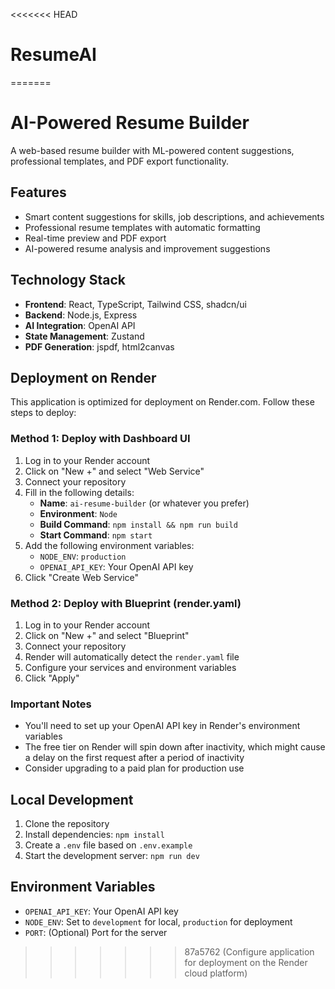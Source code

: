 <<<<<<< HEAD
# ResumeAI
=======
# AI-Powered Resume Builder

A web-based resume builder with ML-powered content suggestions, professional templates, and PDF export functionality.

## Features

- Smart content suggestions for skills, job descriptions, and achievements
- Professional resume templates with automatic formatting
- Real-time preview and PDF export
- AI-powered resume analysis and improvement suggestions

## Technology Stack

- **Frontend**: React, TypeScript, Tailwind CSS, shadcn/ui
- **Backend**: Node.js, Express
- **AI Integration**: OpenAI API
- **State Management**: Zustand
- **PDF Generation**: jspdf, html2canvas

## Deployment on Render

This application is optimized for deployment on Render.com. Follow these steps to deploy:

### Method 1: Deploy with Dashboard UI

1. Log in to your Render account
2. Click on "New +" and select "Web Service"
3. Connect your repository
4. Fill in the following details:
   - **Name**: `ai-resume-builder` (or whatever you prefer)
   - **Environment**: `Node`
   - **Build Command**: `npm install && npm run build`
   - **Start Command**: `npm start`
5. Add the following environment variables:
   - `NODE_ENV`: `production`
   - `OPENAI_API_KEY`: Your OpenAI API key
6. Click "Create Web Service"

### Method 2: Deploy with Blueprint (render.yaml)

1. Log in to your Render account
2. Click on "New +" and select "Blueprint"
3. Connect your repository
4. Render will automatically detect the `render.yaml` file
5. Configure your services and environment variables
6. Click "Apply"

### Important Notes

- You'll need to set up your OpenAI API key in Render's environment variables
- The free tier on Render will spin down after inactivity, which might cause a delay on the first request after a period of inactivity
- Consider upgrading to a paid plan for production use

## Local Development

1. Clone the repository
2. Install dependencies: `npm install`
3. Create a `.env` file based on `.env.example`
4. Start the development server: `npm run dev`

## Environment Variables

- `OPENAI_API_KEY`: Your OpenAI API key
- `NODE_ENV`: Set to `development` for local, `production` for deployment
- `PORT`: (Optional) Port for the server
>>>>>>> 87a5762 (Configure application for deployment on the Render cloud platform)
